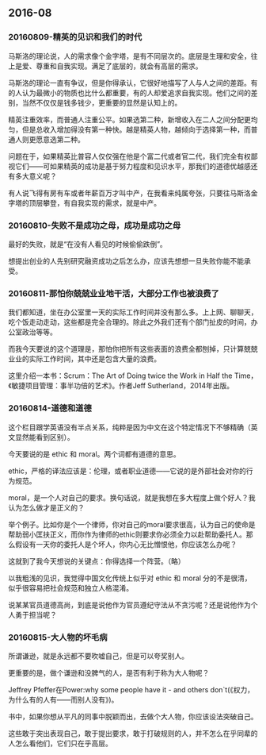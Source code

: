 

## 2016-08

### 20160809-精英的见识和我们的时代

马斯洛的理论说，人的需求像个金字塔，是有不同层次的。底层是生理和安全，往上是爱、尊重和自我实现。满足了底层的，就会有高层的需求。

马斯洛的理论一直有争议，但是你得承认，它很好地描写了人与人之间的差距。有的人认为最微小的物质也比什么都重要，有的人却爱追求自我实现。他们之间的差别，当然不仅仅是钱多钱少，更重要的显然是认知上的。


精英注重效率，而普通人注重公平。如果选第二种，新增收入在二人之间分配更均匀，但是总收入增加得没有第一种快。越是精英人物，越倾向于选择第一种，而普通人则更愿意选第二种。

问题在于，如果精英比普容人仅仅强在他是个富二代或者官二代，我们完全有权鄙视它们——可如果精英的成功是基于努力程度和见识水平，那我们的道德优越感还有多大意义呢？

有人说飞得有房有车或者年薪百万才叫中产，在我看来纯属夸张，只要往马斯洛金字塔的顶层攀登，有自我实现的需求，就是中产。



### 20160810-失败不是成功之母，成功是成功之母

最好的失败，就是“在没有人看见的时候偷偷跌倒”。

想提出创业的人先别研究融资成功之后怎么办，应该先想想一旦失败你能不能承受。




### 20160811-那怕你兢兢业业地干活，大部分工作也被浪费了


我们都知道，坐在办公室里一天的实际工作时间并没有那么多。上上网、聊聊天，吃个饭走动走动，这些都是完全合理的。除此之外我们还有个部门扯皮的时间，办公室政治等等。

而我今天要说的这个道理是，那怕你把所有这些表面的浪费全都刨掉，只计算兢兢业业的实际工作时间，其中还是包含大量的浪费。

这里介绍一本书：Scrum：The Art of Doing twice the Work in Half the Time，《敏捷项目管理：事半功倍的艺术》。作者Jeff Sutherland，2014年出版。



### 20160814-道德和道德

这个栏目跟学英语没有半点关系，纯粹是因为中文在这个特定情况下不够精确（英文显然能看到区别）。

今天要说的是 ethic 和 moral。两个词都有道德的意思。

ethic，严格的译法应该是：伦理，或者职业道德——它说的是外部社会对你的行为规范。

moral，是一个人对自己的要求。换句话说，就是我想在多大程度上做个好人？我认为怎么做才是正义的？

举个例子。比如你是个一个律师，你对自己的moral要求很高，认为自己的使命是帮助弱小匡扶正义，而你作为律师的ethic则要求你必须全力以赴帮助委托人。那么假设有一天你的委托人是个坏人，你内心无比憎恨他，你应该怎么办呢？

这就到了我今天想说的关键点：你得选择一个阵营。（略）


以我粗浅的见识，我觉得中国文化传统上似乎对 ethic 和 moral 分的不是很清，似乎很容易把社会规范和独立人格混淆。

说某某官员道德高尚，到底是说他作为官员遵纪守法从不贪污呢？还是说他作为个人勇于担当呢？


### 20160815-大人物的坏毛病

所谓谦逊，就是永远都不要吹嘘自己，但是可以夸奖别人。

更重要的是，做个谦逊和没脾气的人，是否有利于称为大人物呢？

Jeffrey Pfeffer在Power:why some people have it - and others don`t(《权力，为什么有的人有——而别人没有》)。

书中，如果你想从平凡的同事中脱颖而出，去做个大人物，你应该设法突破自己。

这些敢于突出表现自己，敢于提出要求，敢于打破规则的人，并不怎么在乎同辈的人怎么看他们，它们只在乎高层。



